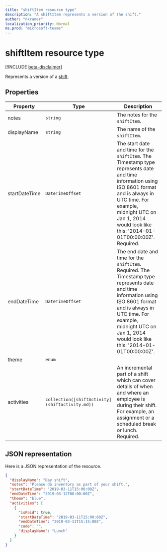 ```yaml
---
title: "shiftItem resource type"
description: "A shiftItem represents a version of the shift."
author: "nkramer"
localization_priority: Normal
ms.prod: "microsoft-teams"
---
```


# shiftItem resource type

[!INCLUDE [beta-disclaimer](../../includes/beta-disclaimer.md)]

Represents a version of a [shift](shift.md).

## Properties
| Property                         | Type                    | Description                                                                             |
|------------------------------|-------------------------|---------------------------------------------------------------------------------------------|
| notes               | `string`                  | The notes for the `shiftItem`.      |
| displayName               | `string`                  | The name of the `shiftItem`. |
| startDateTime               | `DateTimeOffset`                  | The start date and time for the `shiftItem`. The Timestamp type represents date and time information using ISO 8601 format and is always in UTC time. For example, midnight UTC on Jan 1, 2014 would look like this: '2014-01-01T00:00:00Z'. Required. |
| endDateTime               | `DateTimeOffset`                  | The end date and time for the `shiftItem`. Required. The Timestamp type represents date and time information using ISO 8601 format and is always in UTC time. For example, midnight UTC on Jan 1, 2014 would look like this: '2014-01-01T00:00:00Z'. |
| theme | `enum`   |    |  |  | Supported colors: white; blue; green; purple; pink; yellow; gray; darkBlue; darkGreen; darkPurple; darkPink; darkYellow. |
| activities 	| `collection([shiftActivity](shiftactivity.md))`    | An incremental part of a shift which can cover details of when and where an employee is during their shift. For example, an assignment or a scheduled break or lunch. Required. |

## JSON representation

Here is a JSON representation of the resource.

<!-- {
  "blockType": "resource",
  "keyProperty": "id",
  "@odata.type": "microsoft.graph.shiftItem"
}-->
```json
{
  "displayName": "Day shift",
  "notes": "Please do inventory as part of your shift.",
  "startDateTime": "2019-03-11T15:00:00Z",
  "endDateTime": "2019-03-12T00:00:00Z",
  "theme": "blue",
  "activities": [
    {
      "isPaid": true,
      "startDateTime": "2019-03-11T15:00:00Z",
      "endDateTime": "2019-03-11T15:15:00Z",
      "code": "",
      "displayName": "Lunch"
    }
  ]
}
```


<!-- uuid: 8fcb5dbc-d5aa-4681-8e31-b001d5168d79
2015-10-25 14:57:30 UTC -->
<!--
{
  "type": "#page.annotation",
  "description": "shiftItem resource",
  "keywords": "",
  "section": "documentation",
  "tocPath": "",
  "suppressions": [
    "Error: /api-reference/beta/resources/shiftitem.md:\r\n      Exception processing links.\r\n    System.ArgumentException: Link Definition was null. Link text: !INCLUDE [beta-disclaimer](../../includes/beta-disclaimer.md)\r\n      at ApiDoctor.Validation.DocFile.get_LinkDestinations()\r\n      at ApiDoctor.Validation.DocSet.ValidateLinks(Boolean includeWarnings, String[] relativePathForFiles, IssueLogger issues, Boolean requireFilenameCaseMatch, Boolean printOrphanedFiles)"
  ]
}
-->
